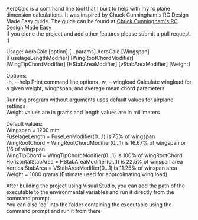 AeroCalc is a command line tool that I built to help with my rc plane dimension calculations.
It was inspired by Chuck Cunningham's RC Design Made Easy guide.
The guide can be found at [Chuck Cunningham's RC Design Made Easy](https://www.rcuniverse.com/forum/scratch-building-aircraft-design-3d-cad-174/11560594-cunninghams-rcm-design-information.html)  
If you clone the project and add other features please submit a pull request. :)

Usage: AeroCalc [option]  [...params]
AeroCalc [Wingspan] [FuselageLengthModifier] [WingRootChordModifier] [WingTipChordModifier] [HStabAreaModifier] [vStabAreaModifier] [Weight]

Options:  
-h, --help			Print command line options
-w, --wingload		Calculate wingload for a given weight, wingpspan, and average mean chord parameters

Running program without arguments uses default values for airplane settings  
Weight values are in grams and length values are in millimeters

Default values:  
Wingspan = 1200 mm  
FuselageLength = FuseLenModifier(0...1) is 75% of wingspan  
WingRootChord = WingRootChordModifier(0...1) is 16.67% of wingspan or 1/6 of wingspan  
WingTipChord = WingTipChordModifier(0...1) is 100% of wingRootChord  
HorizontalStabArea = HStabAreaModifier(0...1) is 22.5% of winspan area  
VerticalStabArea = VStabAreaModifier(0...1) is 11.25% of winspan area  
Weight = 1000 grams (Estimate used for approximating wing load)  

After building the project using Visual Studio, you can add the path of the executable to the environmental variables and run it directly from the command prompt.  
You can also 'cd' into the folder containing the executable using the command prompt and run it from there